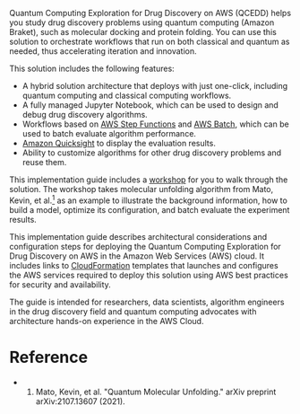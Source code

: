 Quantum Computing Exploration for Drug Discovery on AWS (QCEDD) helps you study drug discovery problems using quantum computing (Amazon Braket), such as molecular docking and protein folding. You can use this solution to orchestrate workflows that run on both classical and quantum as needed, thus accelerating iteration and innovation.

This solution includes the following features:

- A hybrid solution architecture that deploys with just one-click, including quantum computing and classical computing workflows.
- A fully managed Jupyter Notebook, which can be used to design and debug drug discovery algorithms.
- Workflows based on [AWS Step Functions][step-functions] and [AWS Batch][batch], which can be used to batch evaluate algorithm performance.
- [Amazon Quicksight][quicksight] to display the evaluation results.
- Ability to customize algorithms for other drug discovery problems and reuse them.

This implementation guide includes a [workshop](workshop/background.md) for you to walk through the solution. The workshop takes molecular unfolding algorithm from Mato, Kevin, et al.[<sup>1</sup>](#original-author) as an example to illustrate the background information, how to build a model, optimize its configuration, and batch evaluate the experiment results.

This implementation guide describes architectural considerations and configuration steps for deploying the Quantum Computing Exploration for Drug Discovery on AWS in the Amazon Web Services (AWS) cloud. It includes links to [CloudFormation][cloudformation] templates that 
launches and configures the AWS services required to deploy this solution using AWS best practices for security and availability.

The guide is intended for researchers, data scientists, algorithm engineers in the drug discovery field and quantum computing advocates with architecture hands-on experience in the AWS Cloud.

# Reference
<div id='original-author'></div>
 
 - 1. Mato, Kevin, et al. "Quantum Molecular Unfolding." arXiv preprint arXiv:2107.13607 (2021).

[braket]: https://aws.amazon.com/braket/
[step-functions]: https://aws.amazon.com/step-functions/
[batch]: https://aws.amazon.com/batch/
[quicksight]: https://aws.amazon.com/quicksight/
[cloudformation]: https://aws.amazon.com/en/cloudformation/
